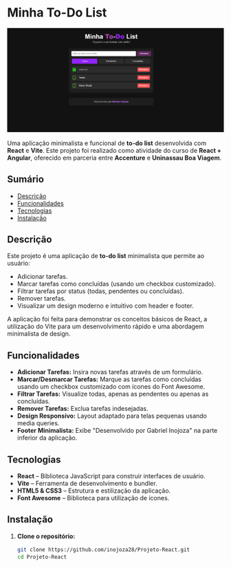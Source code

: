 # Minha To-Do List

![Projeto To-Do List](minha-to-do-list/src/imgs/to-do-list.png)

Uma aplicação minimalista e funcional de **to-do list** desenvolvida com **React** e **Vite**. Este projeto foi realizado como atividade do curso de **React + Angular**, oferecido em parceria entre **Accenture** e **Uninassau Boa Viagem**.

## Sumário

- [Descrição](#descrição)
- [Funcionalidades](#funcionalidades)
- [Tecnologias](#tecnologias)
- [Instalação](#instalação)

## Descrição

Este projeto é uma aplicação de **to-do list** minimalista que permite ao usuário:
- Adicionar tarefas.
- Marcar tarefas como concluídas (usando um checkbox customizado).
- Filtrar tarefas por status (todas, pendentes ou concluídas).
- Remover tarefas.
- Visualizar um design moderno e intuitivo com header e footer.

A aplicação foi feita para demonstrar os conceitos básicos de React, a utilização do Vite para um desenvolvimento rápido e uma abordagem minimalista de design.

## Funcionalidades

- **Adicionar Tarefas:** Insira novas tarefas através de um formulário.
- **Marcar/Desmarcar Tarefas:** Marque as tarefas como concluídas usando um checkbox customizado com ícones do Font Awesome.
- **Filtrar Tarefas:** Visualize todas, apenas as pendentes ou apenas as concluídas.
- **Remover Tarefas:** Exclua tarefas indesejadas.
- **Design Responsivo:** Layout adaptado para telas pequenas usando media queries.
- **Footer Minimalista:** Exibe "Desenvolvido por Gabriel Inojoza" na parte inferior da aplicação.

## Tecnologias

- **React** – Biblioteca JavaScript para construir interfaces de usuário.
- **Vite** – Ferramenta de desenvolvimento e bundler.
- **HTML5 & CSS3** – Estrutura e estilização da aplicação.
- **Font Awesome** – Biblioteca para utilização de ícones.

## Instalação

1. **Clone o repositório:**

   ```bash
   git clone https://github.com/inojoza28/Projeto-React.git
   cd Projeto-React
